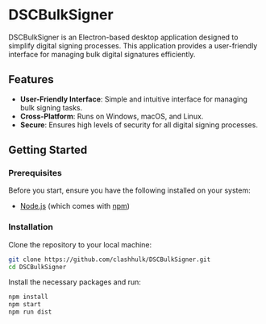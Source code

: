 # DSCBulkSigner

DSCBulkSigner is an Electron-based desktop application designed to simplify digital signing processes. This application provides a user-friendly interface for managing bulk digital signatures efficiently.

## Features

- **User-Friendly Interface**: Simple and intuitive interface for managing bulk signing tasks.
- **Cross-Platform**: Runs on Windows, macOS, and Linux.
- **Secure**: Ensures high levels of security for all digital signing processes.

## Getting Started

### Prerequisites

Before you start, ensure you have the following installed on your system:

- [Node.js](https://nodejs.org/) (which comes with [npm](http://npmjs.com/))

### Installation

Clone the repository to your local machine:

```bash
git clone https://github.com/clashhulk/DSCBulkSigner.git
cd DSCBulkSigner

```

Install the necessary packages and run:

```bash
npm install
npm start
npm run dist


```
